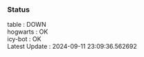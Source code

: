 ### Status


table : DOWN  
hogwarts : OK  
icy-bot : OK  
Latest Update : 2024-09-11 23:09:36.562692
